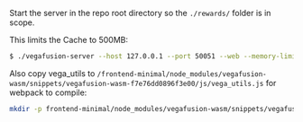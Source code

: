 
Start the server in the repo root directory so the `./rewards/` folder is in scope.

This limits the Cache to 500MB:

```bash
$ ./vegafusion-server --host 127.0.0.1 --port 50051 --web --memory-limit 524288000
 ```


Also copy vega_utils to `/frontend-minimal/node_modules/vegafusion-wasm/snippets/vegafusion-wasm-f7e76dd0896f3e00/js/vega_utils.js` for webpack to compile:

```bash
mkdir -p frontend-minimal/node_modules/vegafusion-wasm/snippets/vegafusion-wasm-f7e76dd0896f3e00/js && cp vega_utils.js frontend-minimal/node_modules/vegafusion-wasm/snippets/vegafusion-wasm-f7e76dd0896f3e00/js/vega_utils.js
```
